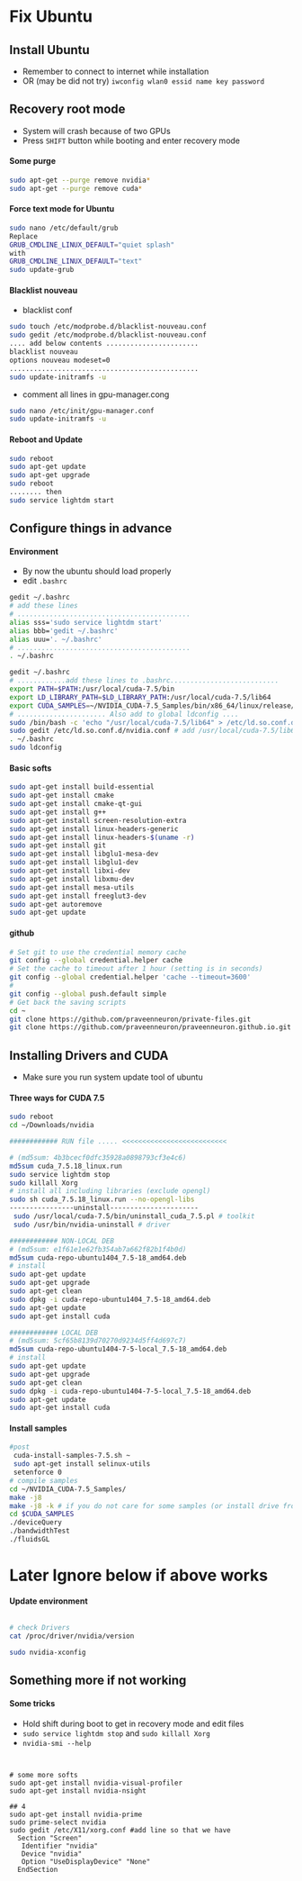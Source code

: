 # Fix Ubuntu

## Install Ubuntu
+ Remember to connect to internet while installation
+ OR (may be did not try) `iwconfig wlan0 essid name key password`

## Recovery root mode
+ System will crash because of two GPUs
+ Press `SHIFT` button while booting and enter recovery mode

#### Some purge
```sh
sudo apt-get --purge remove nvidia*
sudo apt-get --purge remove cuda*
```
#### Force text mode for Ubuntu
```sh
sudo nano /etc/default/grub
Replace
GRUB_CMDLINE_LINUX_DEFAULT="quiet splash"
with
GRUB_CMDLINE_LINUX_DEFAULT="text"
sudo update-grub
```

#### Blacklist nouveau
+ blacklist conf
```sh
sudo touch /etc/modprobe.d/blacklist-nouveau.conf
sudo gedit /etc/modprobe.d/blacklist-nouveau.conf
.... add below contents .......................
blacklist nouveau
options nouveau modeset=0
...............................................
sudo update-initramfs -u
```
+ comment all lines in gpu-manager.cong
```sh
sudo nano /etc/init/gpu-manager.conf
sudo update-initramfs -u
```

#### Reboot and Update
```sh
sudo reboot
sudo apt-get update
sudo apt-get upgrade
sudo reboot
........ then
sudo service lightdm start
```

## Configure things in advance
#### Environment
+ By now the ubuntu should load properly
+ edit `.bashrc`

```sh
gedit ~/.bashrc
# add these lines
# ...........................................
alias sss='sudo service lightdm start'
alias bbb='gedit ~/.bashrc'
alias uuu='. ~/.bashrc'
# ...........................................
. ~/.bashrc
```

```sh
gedit ~/.bashrc
# ............add these lines to .bashrc...........................
export PATH=$PATH:/usr/local/cuda-7.5/bin
export LD_LIBRARY_PATH=$LD_LIBRARY_PATH:/usr/local/cuda-7.5/lib64
export CUDA_SAMPLES=~/NVIDIA_CUDA-7.5_Samples/bin/x86_64/linux/release/
# ...................... Also add to global ldconfig ....
sudo /bin/bash -c 'echo "/usr/local/cuda-7.5/lib64" > /etc/ld.so.conf.d/nvidia.conf'
sudo gedit /etc/ld.so.conf.d/nvidia.conf # add /usr/local/cuda-7.5/lib64 to file
. ~/.bashrc
sudo ldconfig
```

#### Basic softs
```sh
sudo apt-get install build-essential
sudo apt-get install cmake
sudo apt-get install cmake-qt-gui
sudo apt-get install g++
sudo apt-get install screen-resolution-extra
sudo apt-get install linux-headers-generic
sudo apt-get install linux-headers-$(uname -r)
sudo apt-get install git
sudo apt-get install libglu1-mesa-dev
sudo apt-get install libglu1-dev
sudo apt-get install libxi-dev
sudo apt-get install libxmu-dev
sudo apt-get install mesa-utils
sudo apt-get install freeglut3-dev
sudo apt-get autoremove
sudo apt-get update
```

#### github
```sh
# Set git to use the credential memory cache
git config --global credential.helper cache
# Set the cache to timeout after 1 hour (setting is in seconds)
git config --global credential.helper 'cache --timeout=3600'
#
git config --global push.default simple
# Get back the saving scripts
cd ~
git clone https://github.com/praveenneuron/private-files.git
git clone https://github.com/praveenneuron/praveenneuron.github.io.git
```

## Installing Drivers and CUDA
+ Make sure you run system update tool of ubuntu

#### Three ways for CUDA 7.5
```sh
sudo reboot
cd ~/Downloads/nvidia
```
```sh
############ RUN file ..... <<<<<<<<<<<<<<<<<<<<<<<<<<

# (md5sum: 4b3bcecf0dfc35928a0898793cf3e4c6)
md5sum cuda_7.5.18_linux.run
sudo service lightdm stop
sudo killall Xorg
# install all including libraries (exclude opengl)
sudo sh cuda_7.5.18_linux.run --no-opengl-libs
----------------uninstall----------------------
 sudo /usr/local/cuda-7.5/bin/uninstall_cuda_7.5.pl # toolkit
 sudo /usr/bin/nvidia-uninstall # driver
```
```sh
############ NON-LOCAL DEB
# (md5sum: e1f61e1e62fb354ab7a662f82b1f4b0d)
md5sum cuda-repo-ubuntu1404_7.5-18_amd64.deb 
# install
sudo apt-get update
sudo apt-get upgrade
sudo apt-get clean
sudo dpkg -i cuda-repo-ubuntu1404_7.5-18_amd64.deb
sudo apt-get update
sudo apt-get install cuda
```
```sh
############ LOCAL DEB
# (md5sum: 5cf65b8139d70270d9234d5ff4d697c7)
md5sum cuda-repo-ubuntu1404-7-5-local_7.5-18_amd64.deb
# install
sudo apt-get update
sudo apt-get upgrade
sudo apt-get clean
sudo dpkg -i cuda-repo-ubuntu1404-7-5-local_7.5-18_amd64.deb
sudo apt-get update
sudo apt-get install cuda
```


#### Install samples
```sh
#post
 cuda-install-samples-7.5.sh ~
 sudo apt-get install selinux-utils
 setenforce 0
# compile samples
cd ~/NVIDIA_CUDA-7.5_Samples/
make -j8
make -j8 -k # if you do not care for some samples (or install drive from run file)
cd $CUDA_SAMPLES
./deviceQuery
./bandwidthTest
./fluidsGL
```

# **Later Ignore below if above works**

#### Update environment
```sh

# check Drivers
cat /proc/driver/nvidia/version
```
```sh
sudo nvidia-xconfig
```


## Something more if not working


#### Some tricks
+ Hold shift during boot to get in recovery mode and edit files
+ `sudo service lightdm stop` and `sudo killall Xorg`
+ `nvidia-smi --help`




```text


# some more softs
sudo apt-get install nvidia-visual-profiler
sudo apt-get install nvidia-nsight

## 4
sudo apt-get install nvidia-prime
sudo prime-select nvidia
sudo gedit /etc/X11/xorg.conf #add line so that we have
  Section "Screen"
   Identifier "nvidia"
   Device "nvidia"
   Option "UseDisplayDevice" "None"
  EndSection
```
